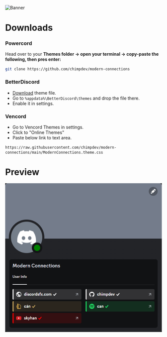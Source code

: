![Banner](https://socialify.git.ci/chimpdev/modern-connections/image?description=1&descriptionEditable=&font=Jost&language=1&name=1&owner=1&pattern=Circuit%20Board&stargazers=1&theme=Dark)

# Downloads
### Powercord
Head over to your **Themes folder -> open your terminal -> copy-paste the following, then pres enter:**
```bash
git clone https://github.com/chimpdev/modern-connections
```

### BetterDiscord
- [Download](https://raw.githubusercontent.com/chimpdev/modern-connections/main/ModernConnections.theme.css) theme file.
- Go to `%appdata%\BetterDiscord\themes` and drop the file there.
- Enable it in settings.

### Vencord
- Go to Vencord Themes in settings.
- Click to "Online Themes"
- Paste below link to text area.
```
https://raw.githubusercontent.com/chimpdev/modern-connections/main/ModernConnections.theme.css
```

# Preview
![Preview](/assets/VZTGTGz.png)